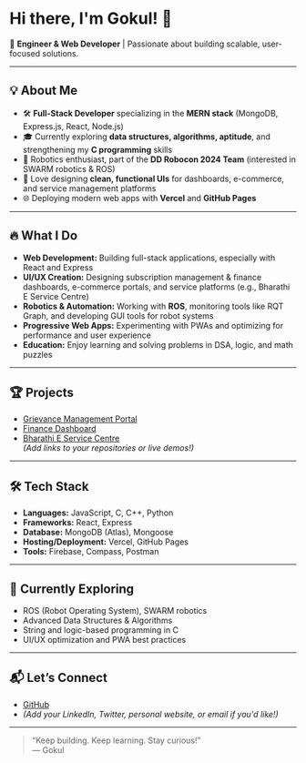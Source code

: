 # Hi there, I'm Gokul! 👋

🚀 **Engineer & Web Developer** | Passionate about building scalable, user-focused solutions.

---

## 💡 About Me

- 🛠️ **Full-Stack Developer** specializing in the **MERN stack** (MongoDB, Express.js, React, Node.js)  
- 🎓 Currently exploring **data structures, algorithms, aptitude**, and strengthening my **C programming** skills
- 🤖 Robotics enthusiast, part of the **DD Robocon 2024 Team** (interested in SWARM robotics & ROS)
- 🎨 Love designing **clean, functional UIs** for dashboards, e-commerce, and service management platforms
- 🌐 Deploying modern web apps with **Vercel** and **GitHub Pages**

---

## 🔥 What I Do

- **Web Development:** Building full-stack applications, especially with React and Express  
- **UI/UX Creation:** Designing subscription management & finance dashboards, e-commerce portals, and service platforms (e.g., Bharathi E Service Centre)  
- **Robotics & Automation:** Working with **ROS**, monitoring tools like RQT Graph, and developing GUI tools for robot systems  
- **Progressive Web Apps:** Experimenting with PWAs and optimizing for performance and user experience  
- **Education:** Enjoy learning and solving problems in DSA, logic, and math puzzles

---

## 🏆 Projects

- [Grievance Management Portal](#)  
- [Finance Dashboard](#)  
- [Bharathi E Service Centre](#)  
*(Add links to your repositories or live demos!)*

---

## 🛠️ Tech Stack

- **Languages:** JavaScript, C, C++, Python
- **Frameworks:** React, Express
- **Database:** MongoDB (Atlas), Mongoose
- **Hosting/Deployment:** Vercel, GitHub Pages
- **Tools:** Firebase, Compass, Postman

---

## 🌱 Currently Exploring

- ROS (Robot Operating System), SWARM robotics
- Advanced Data Structures & Algorithms
- String and logic-based programming in C
- UI/UX optimization and PWA best practices

---

## 📬 Let’s Connect

- [GitHub](https://github.com/GOKULS07)
- *(Add your LinkedIn, Twitter, personal website, or email if you'd like!)*

---

> “Keep building. Keep learning. Stay curious!”  
> — Gokul
